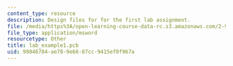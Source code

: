 ```yaml
---
content_type: resource
description: Design files for for the first lab assignment.
file: /media/https%3A/open-learning-course-data-rc.s3.amazonaws.com/2-996-biomedical-devices-design-laboratory-fall-2007/99846784ae789e6687cc9415ef0f967a_lab_example1.pcb
file_type: application/msword
resourcetype: Other
title: lab_example1.pcb
uid: 99846784-ae78-9e66-87cc-9415ef0f967a
---
```

